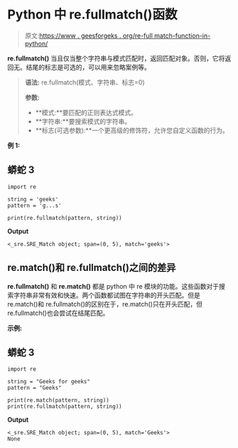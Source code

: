 # Python 中 re.fullmatch()函数

> 原文:[https://www . geesforgeks . org/re-full match-function-in-python/](https://www.geeksforgeeks.org/re-fullmatch-function-in-python/)

**re.fullmatch()** 当且仅当整个字符串与模式匹配时，返回匹配对象。否则，它将返回无。结尾的标志是可选的，可以用来忽略案例等。

> **语法:** re.fullmatch(模式、字符串、标志=0)
> 
> **参数:**
> 
> *   **模式:**要匹配的正则表达式模式。
> *   **字符串:**要搜索模式的字符串。
> *   **标志(可选参数):**一个更高级的修饰符，允许您自定义函数的行为。

**例 1:**

## 蟒蛇 3

```
import re

string = 'geeks'
pattern = 'g...s'

print(re.fullmatch(pattern, string))
```

**Output**

```
<_sre.SRE_Match object; span=(0, 5), match='geeks'>
```

## re.match()和 re.fullmatch()之间的差异

**re.fullmatch()** 和 **re.match()** 都是 python 中 re 模块的功能。这些函数对于搜索字符串非常有效和快速。两个函数都试图在字符串的开头匹配。但是 re.match()和 re.fullmatch()的区别在于，re.match()只在开头匹配，但 re.fullmatch()也会尝试在结尾匹配。

**示例:**

## 蟒蛇 3

```
import re

string = "Geeks for geeks"
pattern = "Geeks"

print(re.match(pattern, string))
print(re.fullmatch(pattern, string))
```

**Output**

```
<_sre.SRE_Match object; span=(0, 5), match='Geeks'>
None
```